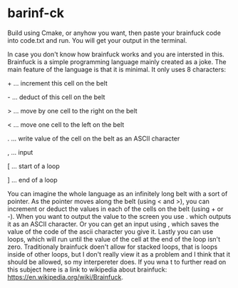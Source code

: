 # barinf-ck
Build using Cmake, or anyhow you want, then paste your brainfuck code into code.txt and run. You will get your output in the terminal.

In case you don't know how brainfuck works and you are intersted in this. Brainfuck is a simple programming language mainly created as a joke.
The main feature of the language is that it is minimal. It only uses 8 characters:

\+ ... increment this cell on the belt

\- ... deduct of this cell on the belt

\> ... move by one cell to the right on the belt

\< ... move one cell to the left on the belt

\. ... write value of the cell on the belt as an ASCII character

\, ... input

\[ ... start of a loop

\] ... end of a loop

You can imagine the whole language as an infinitely long belt with a sort of pointer. As the pointer moves along the belt (using < and >), you can increment or deduct the values in each of the cells on the belt (using + or -). When you want to output the value to the screen you use . which outputs it as an ASCII character. Or you can get an input using , which saves the value of the code of the ascii character you give it. Lastly you can use loops, which will run until the value of the cell at the end of the loop isn't zero. Traditionaly brainfuck doen't allow for stacked loops, that is loops inside of other loops, but I don't really view it as a problem and I think that it should be allowed, so my interpereter does. If you wna t to further read on this subject here is a link to wikipedia about brainfuck: https://en.wikipedia.org/wiki/Brainfuck.
